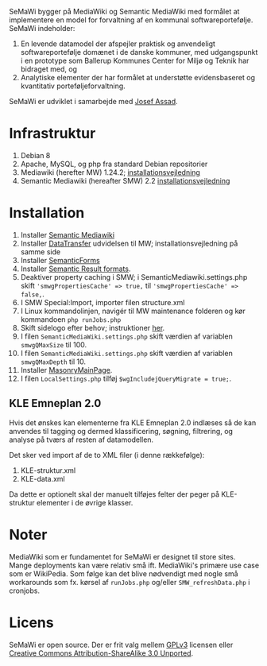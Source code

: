 SeMaWi bygger på MediaWiki og Semantic MediaWiki med formålet at implementere en model for forvaltning af en kommunal softwareportefølje. SeMaWi indeholder:

1. En levende datamodel der afspejler praktisk og anvendeligt softwareportefølje domænet i de danske kommuner, med udgangspunkt i en prototype som Ballerup Kommunes Center for Miljø og Teknik har bidraget med, og
2. Analytiske elementer der har formålet at understøtte evidensbaseret og kvantitativ porteføljeforvaltning.

SeMaWi er udviklet i samarbejde med [Josef Assad](mailto:josef@josefassad.com).

# Infrastruktur
1. Debian 8
2. Apache, MySQL, og php fra standard Debian repositorier
3. Mediawiki (herefter MW) 1.24.2; [installationsvejledning](https://www.mediawiki.org/wiki/Manual:Installing_MediaWiki)
4. Semantic Mediawiki (hereafter SMW) 2.2 [installationsvejledning](https://semantic-mediawiki.org/wiki/Help:Installation/Using_Composer_with_MediaWiki_1.22%2B)

# Installation
1. Installer [Semantic Mediawiki](https://semantic-mediawiki.org/wiki/Help:Installation/Using_Composer_with_MediaWiki_1.22%2B)
2. Installer  [DataTransfer](https://www.mediawiki.org/wiki/Extension:Data_Transfer) udvidelsen til MW; installationsvejledning på samme side
3. Installer [SemanticForms](https://www.mediawiki.org/wiki/Extension:Semantic_Forms/Download_and_installation)
4. Installer [Semantic Result formats](https://semantic-mediawiki.org/wiki/Semantic_Result_Formats#Installation).
5. Deaktiver property caching i SMW; i SemanticMediawiki.settings.php skift `'smwgPropertiesCache' => true,` til `'smwgPropertiesCache' => false,`.
6. I SMW Special:Import, importer filen structure.xml
7. I Linux kommandolinjen, navigér til MW maintenance folderen og kør kommandoen `php runJobs.php`
8. Skift sidelogo efter behov; instruktioner [her](https://www.mediawiki.org/wiki/Manual:$wgLogo).
9. I filen `SemanticMediaWiki.settings.php` skift værdien af variablen `smwgQMaxSize` til 100.
10. I filen `SemanticMediaWiki.settings.php` skift værdien af variablen `smwgQMaxDepth` til 10.
11. Installer [MasonryMainPage](https://github.com/enterprisemediawiki/MasonryMainPage).
12. I filen `LocalSettings.php` tilføj `$wgIncludejQueryMigrate = true;`.

## KLE Emneplan 2.0

Hvis det ønskes kan elementerne fra KLE Emneplan 2.0 indlæses så de kan anvendes til tagging og dermed klassificering, søgning, filtrering, og analyse på tværs af resten af datamodellen.

Det sker ved import af de to XML filer (i denne rækkefølge):

1. KLE-struktur.xml
2. KLE-data.xml

Da dette er optionelt skal der manuelt tilføjes felter der peger på KLE-struktur elementer i de øvrige klasser.

# Noter

MediaWiki som er fundamentet for SeMaWi er designet til store sites. Mange deployments kan være relativ små ift. MediaWiki's primære use case som er WikiPedia. Som følge kan det blive nødvendigt med nogle små workarounds som fx. kørsel af `runJobs.php` og/eller `SMW_refreshData.php` i cronjobs.

# Licens

SeMaWi er open source. Der er frit valg mellem [GPLv3](http://www.gnu.org/licenses/gpl-3.0.en.html) licensen eller [Creative Commons Attribution-ShareAlike 3.0 Unported](http://creativecommons.org/licenses/by-sa/3.0/).
